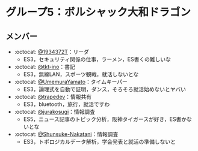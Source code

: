 # グループ5：ボルシャック大和ドラゴン

## メンバー
- :octocat: [@1934372T](https://github.com/1934372T)：リーダ
  - ES3，セキュリティ関係の仕事，ラーメン，ES書くの難しいな
- :octocat: [@tkt-ino](https://github.com/tkt-ino)：書記
  - ES3，無線LAN，スポーツ観戦，就活しないとな
- :octocat: [@UmemuraYamato](https://github.com/UmemuraYamato)：タイムキーパー 
  - ES3，論理式を自動で証明，ダンス，そろそろ就活始めないとヤバい
- :octocat: [@trapedev](https://github.com/trapedev)：情報共有
  - ES3，bluetooth，旅行，就活ですわ
- :octocat: [@jurakosugi](https://github.com/jurakosugi)：情報調査
  - ES5，ニュース記事のトピック分析，阪神タイガースが好き，ES書かないとな
- :octocat: [@Shunsuke-Nakatani](https://github.com/Shunsuke-Nakatani)：情報調査
  - ES3，トポロジカルデータ解析，学会発表と就活の準備しないと
